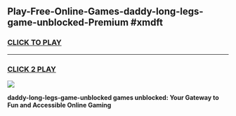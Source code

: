 
## Play-Free-Online-Games-daddy-long-legs-game-unblocked-Premium #xmdft
<h3>
<a href="https://premium.freeplayer.one?title=daddy-long-legs-game-unblocked&ref=8M">CLICK TO PLAY</a></h3>
<hr>

<h3>
<a href="https://premium.freeplayer.one?title=daddy-long-legs-game-unblocked&ref=8M">CLICK 2 PLAY</a>
  
</h3>

<a href="https://premium.freeplayer.one?title=daddy-long-legs-game-unblocked&ref=8M"><img src="https://clearcache.store/games.png"></a>


**daddy-long-legs-game-unblocked games unblocked: Your Gateway to Fun and Accessible Online Gaming**
